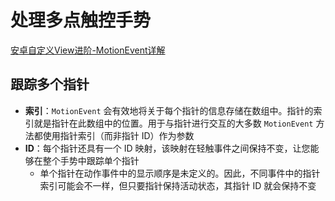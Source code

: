 # 处理多点触控手势

[安卓自定义View进阶-MotionEvent详解](https://www.gcssloop.com/customview/motionevent)

## 跟踪多个指针

- **索引**：`MotionEvent` 会有效地将关于每个指针的信息存储在数组中。指针的索引就是指针在此数组中的位置。用于与指针进行交互的大多数 `MotionEvent` 方法都使用指针索引（而非指针 ID）作为参数
- **ID**：每个指针还具有一个 ID 映射，该映射在轻触事件之间保持不变，让您能够在整个手势中跟踪单个指针
  - 单个指针在动作事件中的显示顺序是未定义的。因此，不同事件中的指针索引可能会不一样，但只要指针保持活动状态，其指针 ID 就会保持不变

